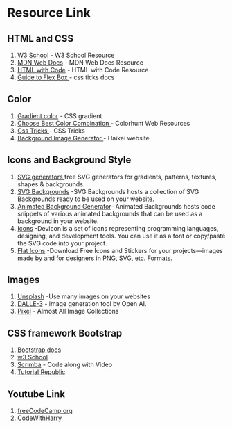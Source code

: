 # Resource Link

## HTML and CSS

1. [W3 School](https://www.w3schools.com/html/default.asp) - W3 School Resource
2. [MDN Web Docs](https://developer.mozilla.org/en-US/docs/Web/HTML) - MDN Web Docs Resource
3. [HTML with Code](https://www.quackit.com/html/codes/) - HTML with Code Resource
4. [Guide to Flex Box ](https://css-tricks.com/snippets/css/a-guide-to-flexbox/) - css ticks docs

## Color

1. [Gradient color](https://cssgradient.io/) - CSS gradient
2. [Choose Best Color Combination ](https://colorhunt.co/) - Colorhunt Web Resources
3. [Css Tricks ](https://css-tricks.com/guides/) - CSS Tricks
4. [Background Image Generator ](https://haikei.app/generators/) - Haikei website

## Icons and Background Style

1. [ SVG generators ](https://www.fffuel.co/gggrain/) free SVG generators for gradients, patterns, textures, shapes & backgrounds.
2. [ SVG Backgrounds](https://www.svgbackgrounds.com/) -SVG Backgrounds hosts a collection of SVG Backgrounds ready to be used on your website.
3. [Animated Background Generator](https://animatedbackgrounds.me/)- Animated Backgrounds hosts code snippets of various animated backgrounds that can be used as a background in your website.
4. [Icons](https://devicon.dev/) -Devicon is a set of icons representing programming languages, designing, and development tools. You can use it as a font or copy/paste the SVG code into your project.
5. [Flat Icons](https://www.flaticon.com/) -Download Free Icons and Stickers for your projects—images made by and for designers in PNG, SVG, etc. Formats.

## Images

1. [Unsplash](https://unsplash.com/) -Use many images on your websites
2. [DALLE-3](https://openai.com/dall-e-3) - image generation tool by Open AI.
3. [Pixel](https://www.pexels.com/) - Almost All Image Collections

## CSS framework Bootstrap

1. [Bootstrap docs](https://getbootstrap.com/docs/4.1/getting-started/introduction/)
2. [w3 School](https://www.w3schools.com/bootstrap5/bootstrap_get_started.php)
3. [Scrimba](https://v2.scrimba.com/learn-bootstrap-c0o/~00) - Code along with Video
4. [Tutorial Republic](https://www.tutorialrepublic.com/twitter-bootstrap-tutorial/)

## Youtube Link

1. [freeCodeCamp.org](https://www.youtube.com/watch?v=kUMe1FH4CHE&list=PLWKjhJtqVAbnSe1qUNMG7AbPmjIG54u88&ab_channel=freeCodeCamp.org)
2. [CodeWithHarry](https://www.youtube.com/watch?v=BsDoLVMnmZs&ab_channel=CodeWithHarry)
